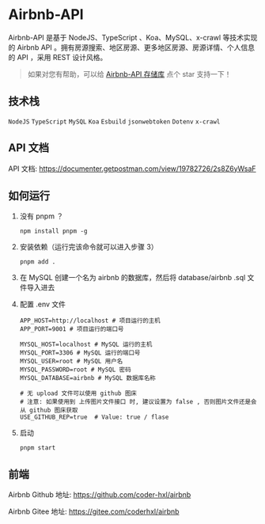 # Airbnb-API

Airbnb-API 是基于 NodeJS、TypeScript 、Koa、MySQL、x-crawl 等技术实现的 Airbnb API 。拥有房源搜索、地区房源、更多地区房源、房源详情、个人信息的 API ，采用 REST 设计风格。

> 如果对您有帮助，可以给 [Airbnb-API 存储库](https://github.com/coder-hxl/airbnb-api) 点个 star 支持一下！

## 技术栈

`NodeJS` `TypeScript` `MySQL` `Koa` `Esbuild` `jsonwebtoken`  `Dotenv` `x-crawl`

## API 文档

API 文档: https://documenter.getpostman.com/view/19782726/2s8Z6yWsaF

## 如何运行

1. 没有 pnpm ？

   ```shell
   npm install pnpm -g
   ```

2. 安装依赖（运行完该命令就可以进入步骤 3）

   ```shell
   pnpm add .
   ```

3. 在 MySQL 创建一个名为 airbnb 的数据库，然后将 database/airbnb .sql 文件导入进去

4. 配置 .env 文件

   ```shell
   APP_HOST=http://localhost # 项目运行的主机
   APP_PORT=9001 # 项目运行的端口号

   MYSQL_HOST=localhost # MySQL 运行的主机
   MYSQL_PORT=3306 # MySQL 运行的端口号
   MYSQL_USER=root # MySQL 用户名
   MYSQL_PASSWORD=root # MySQL 密码
   MYSQL_DATABASE=airbnb # MySQL 数据库名称

   # 无 upload 文件可以使用 github 图床
   # 注意: 如果使用到 上传图片文件接口 时, 建议设置为 false , 否则图片文件还是会从 github 图床获取
   USE_GITHUB_REP=true  # Value: true / flase
   ```

5. 启动

   ```shell
   pnpm start
   ```

## 前端

Airbnb Github 地址: https://github.com/coder-hxl/airbnb

Airbnb Gitee 地址: https://gitee.com/coderhxl/airbnb
